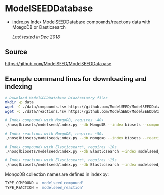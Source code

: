 
# ModelSEEDDatabase

* [index.py](index.py) Index ModelSEEDDatabase compounds/reactions
 data with MongoDB or Elasticsearch
 
  _Last tested in Dec 2018_

## Source

https://github.com/ModelSEED/ModelSEEDDatabase


## Example command lines for downloading and indexing

```bash
# Download ModelSEEDDatabase Biochemistry files
mkdir -p data
wget -O ./data/compounds.tsv https://github.com/ModelSEED/ModelSEEDDatabase/blob/master/Biochemistry/compounds.tsv?raw=true
wget -O ./data/reactions.tsv https://github.com/ModelSEED/ModelSEEDDatabase/blob/master/Biochemistry/reactions.tsv?raw=true

# Index compounds with MongoDB, requires ~40s
./nosqlbiosets/modelseed/index.py --db MongoDB --index biosets --compoundsfile data/compounds.tsv

# Index reactions with MongoDB, requires ~50s
./nosqlbiosets/modelseed/index.py --db MongoDB --index biosets --reactionsfile data/reactions.tsv

# Index compounds with Elasticsearch, requires ~10s
./nosqlbiosets/modelseed/index.py --db Elasticsearch --index modelseed_compound --compoundsfile data/compounds.tsv 

# Index reactions with Elasticsearch, requires ~15s
./nosqlbiosets/modelseed/index.py --db Elasticsearch --index modelseed_reaction --reactionsfile data/reactions.tsv

```

MongoDB collection names are defined in index.py:  

```python
TYPE_COMPOUND = 'modelseed_compound'
TYPE_REACTION = 'modelseed_reaction'
```
